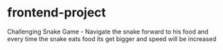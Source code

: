 # frontend-project
Challenging Snake Game -  Navigate the snake forward to his food and every time the snake eats food its get bigger and speed will be increased
